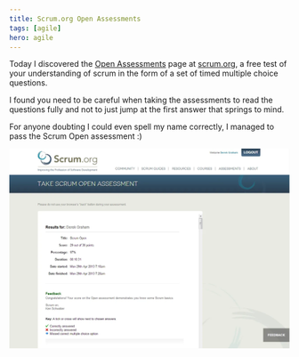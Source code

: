 ```yaml
---
title: Scrum.org Open Assessments
tags: [agile]
hero: agile
---
```


Today I discovered the [Open Assessments](https://www.scrum.org/Assessments/Open-Assessments)
page at [scrum.org](https://www.scrum.org/), a free test of your understanding
of scrum in the form of a set of timed multiple choice questions.

I found you need to be careful when taking the assessments to read the questions
fully and not to just jump at the first answer that springs to mind.

For anyone doubting I could even spell my name correctly, I managed to pass
the Scrum Open assessment :)

![certificate](/img/posts/scrum-assessments/scrum-org-open-assessment.webp)
